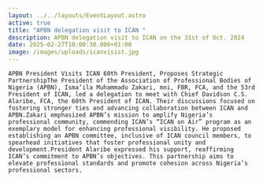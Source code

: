 ```yaml
---
layout: ../../layouts/EventLayout.astro
active: true
title: "APBN delegation visit to ICAN "
description: APBN delegation visit to ICAN on the 31st of Oct. 2024
date: 2025-02-27T10:00:30.000+01:00
image: /images/uploads/icanvisist.jpg
---
```

`APBN President Visits ICAN 60th President, Proposes Strategic PartnershipThe President of the Association of Professional Bodies of Nigeria (APBN), Isma‘ila Muhammadu Zakari, mni, FBR, FCA, and the 53rd President of ICAN, led a delegation to meet with Chief Davidson C.S. Alaribe, FCA, the 60th President of ICAN. Their discussions focused on fostering stronger ties and advancing collaboration between ICAN and APBN.Zakari emphasized APBN’s mission to amplify Nigeria’s professional community, commending ICAN’s “ICAN on Air” program as an exemplary model for enhancing professional visibility. He proposed establishing an APBN committee, inclusive of ICAN council members, to spearhead initiatives that foster professional unity and development.President Alaribe expressed his support, reaffirming ICAN’s commitment to APBN’s objectives. This partnership aims to elevate professional standards and promote cohesion across Nigeria’s professional sectors.`
